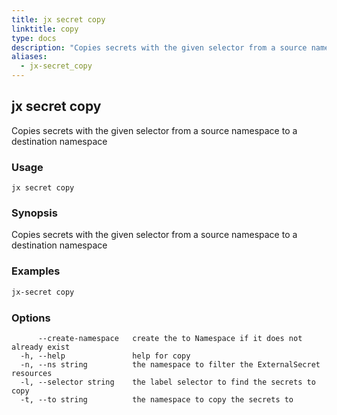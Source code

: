 ```yaml
---
title: jx secret copy
linktitle: copy
type: docs
description: "Copies secrets with the given selector from a source namespace to a destination namespace"
aliases:
  - jx-secret_copy
---
```


## jx secret copy

Copies secrets with the given selector from a source namespace to a destination namespace

### Usage

```
jx secret copy
```

### Synopsis

Copies secrets with the given selector from a source namespace to a destination namespace

### Examples

  ```bash
  jx-secret copy

  ```
### Options

```
      --create-namespace   create the to Namespace if it does not already exist
  -h, --help               help for copy
  -n, --ns string          the namespace to filter the ExternalSecret resources
  -l, --selector string    the label selector to find the secrets to copy
  -t, --to string          the namespace to copy the secrets to
```


